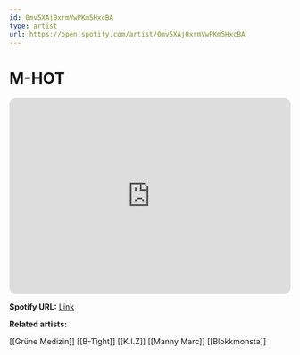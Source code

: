 ```yaml
---
id: 0mv5XAj0xrmVwPKm5HxcBA
type: artist
url: https://open.spotify.com/artist/0mv5XAj0xrmVwPKm5HxcBA
---
```

# M-HOT

<iframe style="border-radius:12px" src="https://open.spotify.com/embed/artist/0mv5XAj0xrmVwPKm5HxcBA" width="100%" height="352" frameBorder="0" allowfullscreen="" allow="autoplay; clipboard-write; encrypted-media; fullscreen; picture-in-picture" loading="lazy"></iframe>

**Spotify URL:** [Link](https://open.spotify.com/artist/0mv5XAj0xrmVwPKm5HxcBA)

**Related artists:**

[[Grüne Medizin]]
[[B-Tight]]
[[K.I.Z]]
[[Manny Marc]]
[[Blokkmonsta]]
